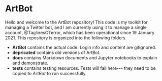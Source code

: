 # ArtBot

Hello and welcome to the ArtBot repository!  This code is my toolkit for managing a Twitter bot, and I am currently using it to manage a single account, \@TaglinesOTerror, which has been operational since 19 January 2021.  This repository is organized into the following folders.

* __ArtBot__ contains the actual code.  Login info and content are gitignored.
* __depricated__ contains old versions of ArtBot.
* __docs__ contains Markdown documents and Jupyter notebooks to explain and demonstrate.
* __tests__ contains testing resources.  Tests will fail here--- they need to be copied to _ArtBot_ to run successfully.
